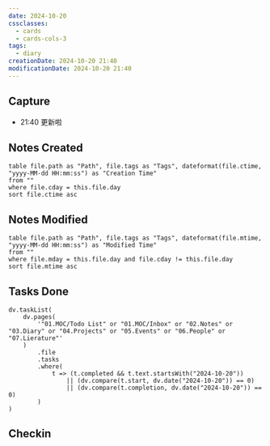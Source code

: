 ```yaml
---
date: 2024-10-20
cssclasses:
  - cards
  - cards-cols-3
tags:
  - diary
creationDate: 2024-10-20 21:40
modificationDate: 2024-10-20 21:40
---
```


## Capture 

- 21:40 更新啦


## Notes Created

```dataview
table file.path as "Path", file.tags as "Tags", dateformat(file.ctime, "yyyy-MM-dd HH:mm:ss") as "Creation Time" 
from "" 
where file.cday = this.file.day 
sort file.ctime asc
```

## Notes Modified

```dataview
table file.path as "Path", file.tags as "Tags", dateformat(file.mtime, "yyyy-MM-dd HH:mm:ss") as "Modified Time"
from "" 
where file.mday = this.file.day and file.cday != this.file.day
sort file.mtime asc
```

## Tasks Done

```dataviewjs
dv.taskList(
	dv.pages(
		'"01.MOC/Todo List" or "01.MOC/Inbox" or "02.Notes" or "03.Diary" or "04.Projects" or "05.Events" or "06.People" or "07.Lierature"'
	)
		.file
		.tasks
		.where(
			t => (t.completed && t.text.startsWith("2024-10-20"))
				|| (dv.compare(t.start, dv.date("2024-10-20")) == 0)
				|| (dv.compare(t.completion, dv.date("2024-10-20")) == 0)
		)
)
```

## Checkin
